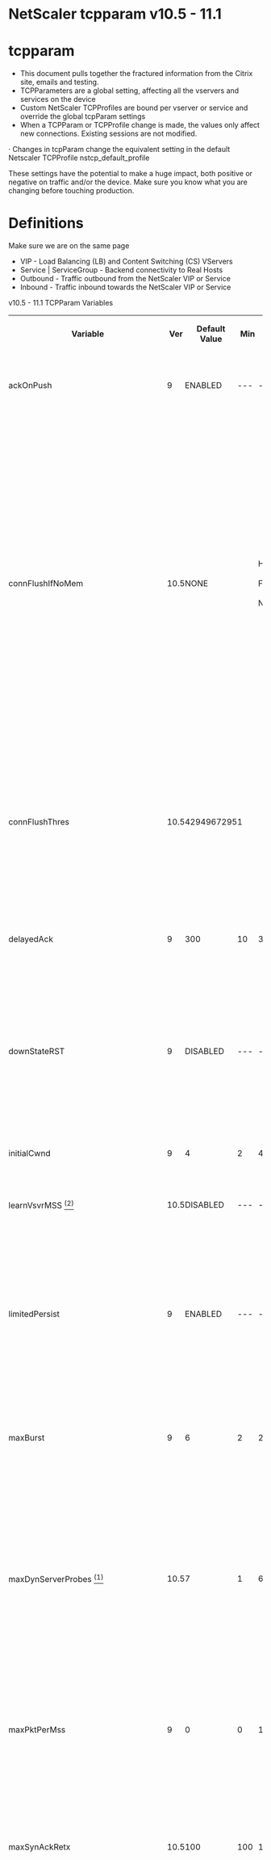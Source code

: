NetScaler tcpparam v10.5 - 11.1
===============================

tcpparam
========

*   This document pulls together the fractured information from the Citrix site, emails and testing.
*   TCPParameters are a global setting, affecting all the vservers and services on the device
*   Custom NetScaler TCPProfiles are bound per vserver or service and override the global tcpParam settings
*   When a TCPParam or TCPProfile change is made, the values only affect new connections. Existing sessions are not modified.

· Changes in tcpParam change the equivalent setting in the default Netscaler TCPProfile nstcp\_default\_profile  

These settings have the potential to make a huge impact, both positive or negative on traffic and/or the device. Make sure you know what you are changing before touching production.

Definitions
===========

Make sure we are on the same page

*   VIP - Load Balancing (LB) and Content Switching (CS) VServers
*   Service | ServiceGroup - Backend connectivity to Real Hosts
*   Outbound - Traffic outbound from the NetScaler VIP or Service
*   Inbound - Traffic inbound towards the NetScaler VIP or Service 

v10.5 - 11.1 TCPParam Variables


<table cellpadding="0" cellspacing="2">
	<tr>
		<td style="border: none; padding: 0in"><p align="center"><b>Variable</b></p>
		</td>
		<td style="border: none; padding: 0in"><p class="msonormal" align="center">
			<b>Ver</b></p>
		</td>
		<td style="border: none; padding: 0in"><p align="center"><b>Default
			Value</b></p>
		</td>
		<td style="border: none; padding: 0in"><p align="center"><b>Min</b></p>
		</td>
		<td style="border: none; padding: 0in"><p align="center"><b>Max</b></p>
		</td>
		<td style="border: none; padding: 0in"><p align="center"><b>Suggested</b></p>
		</td>
		<td style="border: none; padding: 0in"><p align="center"><b>Description</b></p>
		</td>
	</tr>
	<tr>
		<td style="border: none; padding: 0in"><p>ackOnPush</p>
		</td>
		<td style="border: none; padding: 0in"><p class="msonormal">9</p>
		</td>
		<td style="border: none; padding: 0in"><p>ENABLED</p>
		</td>
		<td style="border: none; padding: 0in"><p>---</p>
		</td>
		<td style="border: none; padding: 0in"><p>---</p>
		</td>
		<td style="border: none; padding: 0in"><p>ENABLED</p>
		</td>
		<td style="border: none; padding: 0in"><p>Send immediate positive
			acknowledgement (ACK) on receipt of TCP packets when doing Web 2.0
			PUSH.</p>
		</td>
	</tr>
	<tr>
		<td style="border: none; padding: 0in"><p>connFlushIfNoMem</p>
		</td>
		<td style="border: none; padding: 0in"><p class="msonormal">10.5</p>
		</td>
		<td style="border: none; padding: 0in"><p class="msonormal">NONE</p>
		</td>
		<td style="border: none; padding: 0in"><p class="msonormal">&nbsp;</p>
		</td>
		<td style="border: none; padding: 0in"><p style="margin-bottom: 0.2in">
			HALF_CLOSED_AND_IDLE</p>
			<p style="margin-bottom: 0.2in">FIFO</p>
			<p>NONE</p>
		</td>
		<td style="border: none; padding: 0in"><p style="margin-bottom: 0.2in">
			NONE</p>
			<p>&nbsp;</p>
		</td>
		<td style="border: none; padding: 0in"><p>Flush an existing
			connection if no memory can be obtained for new
			connection.<br/>
HALF_CLOSED_AND_IDLE: Flush a connection that is
			closed by us but not by peer, or failing that, a connection that
			is past configured idle time. New connection fails if no such
			connection can be found.<br/>
FIFO: If no half-closed or idle
			connection can be found, flush the oldest non-management
			connection, even if it is active. New connection fails if the
			oldest few connections are management connections.<br/>
Note: If
			you enable this setting, you should also consider lowering the
			zombie timeout and half-close timeout, while setting the NetScaler
			timeout.<br/>
See Also: connFlushThres argument below.</p>
		</td>
	</tr>
	<tr>
		<td style="border: none; padding: 0in"><p class="msonormal">connFlushThres</p>
		</td>
		<td style="border: none; padding: 0in"><p class="msonormal">10.5</p>
		</td>
		<td style="border: none; padding: 0in"><p class="msonormal">4294967295</p>
		</td>
		<td style="border: none; padding: 0in"><p class="msonormal">1</p>
		</td>
		<td style="border: none; padding: 0in"><p class="msonormal">&nbsp;</p>
		</td>
		<td style="border: none; padding: 0in"><p class="msonormal">&nbsp;</p>
		</td>
		<td style="border: none; padding: 0in"><p>Flush an existing
			connection (as configured through -connFlushIfNoMem FIFO) if the
			system has more than specified number of connections, and a new
			connection is to be established. Note: This value may be rounded
			down to be a whole multiple of the number of packet engines
			running.</p>
		</td>
	</tr>
	<tr>
		<td style="border: none; padding: 0in"><p>delayedAck</p>
		</td>
		<td style="border: none; padding: 0in"><p class="msonormal">9</p>
		</td>
		<td style="border: none; padding: 0in"><p>300</p>
		</td>
		<td style="border: none; padding: 0in"><p>10</p>
		</td>
		<td style="border: none; padding: 0in"><p>300</p>
		</td>
		<td style="border: none; padding: 0in"><p>50</p>
		</td>
		<td style="border: none; padding: 0in"><p>The time-out for TCP
			delayed ACK, in milliseconds. delayedAck sets how long NS waits
			for 2nd packet before acknowledging the first TCP segment</p>
		</td>
	</tr>
	<tr>
		<td style="border: none; padding: 0in"><p>downStateRST</p>
		</td>
		<td style="border: none; padding: 0in"><p class="msonormal">9</p>
		</td>
		<td style="border: none; padding: 0in"><p>DISABLED</p>
		</td>
		<td style="border: none; padding: 0in"><p>---</p>
		</td>
		<td style="border: none; padding: 0in"><p>---</p>
		</td>
		<td style="border: none; padding: 0in"><p>ENABLED</p>
		</td>
		<td style="border: none; padding: 0in"><p>By default, a vServer
			that is in a DOWN state would simply drop any incoming SYN packet.
			When ENABLED, the NetScaler sends a RST instead. By not sending a
			RST, the client has to send multiple syns, timing out between each
			syn. Sending a RST tells the other end that the port is down.</p>
		</td>
	</tr>
	<tr>
		<td style="border: none; padding: 0in"><p>initialCwnd</p>
		</td>
		<td style="border: none; padding: 0in"><p class="msonormal">9</p>
		</td>
		<td style="border: none; padding: 0in"><p>4</p>
		</td>
		<td style="border: none; padding: 0in"><p>2</p>
		</td>
		<td style="border: none; padding: 0in"><p>44</p>
		</td>
		<td style="border: none; padding: 0in"><p>6</p>
		</td>
		<td style="border: none; padding: 0in"><p>The initial maximum upper
			limit on the number of TCP packets that can be outstanding on the
			TCP link to the server.</p>
		</td>
	</tr>
	<tr>
		<td style="border: none; padding: 0in"><p>learnVsvrMSS <a href="#NetScalertcpparamv10.5-11.1-NetScaler-m"><sup>(2)</sup></a></p>
		</td>
		<td style="border: none; padding: 0in"><p class="msonormal">10.5</p>
		</td>
		<td style="border: none; padding: 0in"><p>DISABLED</p>
		</td>
		<td style="border: none; padding: 0in"><p>---</p>
		</td>
		<td style="border: none; padding: 0in"><p>---</p>
		</td>
		<td style="border: none; padding: 0in"><p>DISABLED</p>
		</td>
		<td style="border: none; padding: 0in"><p>enable/disable MSS
			learning for vservers</p>
		</td>
	</tr>
	<tr>
		<td style="border: none; padding: 0in"><p>limitedPersist</p>
		</td>
		<td style="border: none; padding: 0in"><p class="msonormal">9</p>
		</td>
		<td style="border: none; padding: 0in"><p>ENABLED</p>
		</td>
		<td style="border: none; padding: 0in"><p>---</p>
		</td>
		<td style="border: none; padding: 0in"><p>---</p>
		</td>
		<td style="border: none; padding: 0in"><p>ENABLED</p>
		</td>
		<td style="border: none; padding: 0in"><p>If limitedPersist is
			disabled, then NS will continuously send persist/zero window
			probes when the peer advertises zero window and the connection
			will only be closed due to idle timeout on NS or due to RESET from
			peer.<br/>
<br/>
When enabled, NS will clean up the connection
			after 7 persist probes donât result in window opening from peer.</p>
		</td>
	</tr>
	<tr>
		<td style="border: none; padding: 0in"><p>maxBurst</p>
		</td>
		<td style="border: none; padding: 0in"><p class="msonormal">9</p>
		</td>
		<td style="border: none; padding: 0in"><p>6</p>
		</td>
		<td style="border: none; padding: 0in"><p>2</p>
		</td>
		<td style="border: none; padding: 0in"><p>255</p>
		</td>
		<td style="border: none; padding: 0in"><p>6</p>
		</td>
		<td style="border: none; padding: 0in"><p>The maximum number of TCP
			segments allowed in a burst. This pushes the traffic through the
			NetScaler faster.</p>
		</td>
	</tr>
	<tr>
		<td style="border: none; padding: 0in"><p>maxDynServerProbes <a href="#NetScalertcpparamv10.5-11.1-NetScaler-S"><sup>(1)</sup></a></p>
		</td>
		<td style="border: none; padding: 0in"><p class="msonormal">10.5</p>
		</td>
		<td style="border: none; padding: 0in"><p>7</p>
		</td>
		<td style="border: none; padding: 0in"><p>1</p>
		</td>
		<td style="border: none; padding: 0in"><p>65535</p>
		</td>
		<td style="border: none; padding: 0in"><p>7</p>
		</td>
		<td style="border: none; padding: 0in"><p class="msonormal">This is
			relevant only in case of wildcard (IP/Port is â*â)
			entities/vpn etc. where NetScaler learns the actual server-info by
			sending the probe to the backend/origin IP received from the
			client SYNâs destination IP. This knob limits the number of
			probes each Packet Engine/core on NetScaler can send in 10
			milliseconds. When this is exceeded, the incoming SYN are simply
			dropped. The client would generally retry and the connection
			should go through.</p>
		</td>
	</tr>
	<tr>
		<td style="border: none; padding: 0in"><p>maxPktPerMss</p>
		</td>
		<td style="border: none; padding: 0in"><p class="msonormal">9</p>
		</td>
		<td style="border: none; padding: 0in"><p>0</p>
		</td>
		<td style="border: none; padding: 0in"><p>0</p>
		</td>
		<td style="border: none; padding: 0in"><p>1460</p>
		</td>
		<td style="border: none; padding: 0in"><p>0</p>
		</td>
		<td style="border: none; padding: 0in"><p><font color="#ff6600">Not
			used anymore, please ignore.</font> The maximum number of TCP
			packets allowed per maximum segment size (MSS). A value of 0 means
			that no maximum is set.</p>
		</td>
	</tr>
	<tr>
		<td style="border: none; padding: 0in"><p class="msonormal">maxSynAckRetx</p>
		</td>
		<td style="border: none; padding: 0in"><p class="msonormal">10.5</p>
		</td>
		<td style="border: none; padding: 0in"><p class="msonormal">100</p>
		</td>
		<td style="border: none; padding: 0in"><p class="msonormal">100</p>
		</td>
		<td style="border: none; padding: 0in"><p class="msonormal">1048576</p>
		</td>
		<td style="border: none; padding: 0in"><p class="msonormal">100</p>
		</td>
		<td style="border: none; padding: 0in"><p class="msonormal">When
			'syncookie' is disabled in the TCP profile that is bound to the
			virtual server or service, and the number of TCP SYN+ACK
			retransmission by NetScaler for that virtual server or service
			crosses this threshold, the NetScaler appliance responds by using
			the TCP SYN-Cookie mechanism.</p>
		</td>
	</tr>
	<tr>
		<td style="border: none; padding: 0in"><p>maxSynhold &nbsp;<a href="#NetScalertcpparamv10.5-11.1-NetScaler-S"><sup>(1)</sup></a></p>
		</td>
		<td style="border: none; padding: 0in"><p class="msonormal">10.5</p>
		</td>
		<td style="border: none; padding: 0in"><p>16384</p>
		</td>
		<td style="border: none; padding: 0in"><p>256</p>
		</td>
		<td style="border: none; padding: 0in"><p>65535</p>
		</td>
		<td style="border: none; padding: 0in"><p>16384</p>
		</td>
		<td style="border: none; padding: 0in"><p>Max number of client
			(assuming each SYN is a client) to hold onto, while waiting for
			Probe to complete, per Packet Engine while probing for backend
			services. <font color="#000000">Limit the number of client
			connections (SYN) waiting for status of probe system wide. Any new
			SYN packets will be dropped.</font></p>
		</td>
	</tr>
	<tr>
		<td style="border: none; padding: 0in"><p>maxSynholdPerprobe &nbsp;<a href="#NetScalertcpparamv10.5-11.1-NetScaler-S"><sup>(1)</sup></a></p>
		</td>
		<td style="border: none; padding: 0in"><p class="msonormal">10.5</p>
		</td>
		<td style="border: none; padding: 0in"><p>128</p>
		</td>
		<td style="border: none; padding: 0in"><p>1</p>
		</td>
		<td style="border: none; padding: 0in"><p>256</p>
		</td>
		<td style="border: none; padding: 0in"><p>128</p>
		</td>
		<td style="border: none; padding: 0in"><p>Maximum number<font color="#1f497d">
			of Client/SYN to hold, that is waiting for a Single Probe/backend.
			</font><font color="#000000">Any new SYN packets will be dropped.</font></p>
		</td>
	</tr>
	<tr>
		<td style="border: none; padding: 0in"><p>maxTimeWaitConn</p>
		</td>
		<td style="border: none; padding: 0in"><p class="msonormal">10.5</p>
		</td>
		<td style="border: none; padding: 0in"><p>7000</p>
		</td>
		<td style="border: none; padding: 0in"><p>1</p>
		</td>
		<td style="border: none; padding: 0in"><p>?</p>
		</td>
		<td style="border: none; padding: 0in"><p>7000</p>
		</td>
		<td style="border: none; padding: 0in"><p class="msonormal">Maximum
			number of connections to hold in the TCP TIME_WAIT state on a
			packet engine. New connections entering TIME_WAIT state are
			proactively cleaned up. This helps when the traffic has mostly
			very short lived connections reducing Memory usage.</p>
		</td>
	</tr>
	<tr>
		<td style="border: none; padding: 0in"><p class="msonormal">minRTO</p>
		</td>
		<td style="border: none; padding: 0in"><p class="msonormal">9</p>
		</td>
		<td style="border: none; padding: 0in"><p>1,000</p>
		</td>
		<td style="border: none; padding: 0in"><p>10</p>
		</td>
		<td style="border: none; padding: 0in"><p>64,000</p>
		</td>
		<td style="border: none; padding: 0in"><p>100</p>
		</td>
		<td style="border: none; padding: 0in"><p>Minimum re-transmission
			timeout, in milliseconds, specified in 10-millisecond increments
			(value must yield a whole number if divided by 10).&nbsp;</p>
		</td>
	</tr>
	<tr>
		<td style="border: none; padding: 0in"><p class="msonormal">mptcpChecksum</p>
		</td>
		<td style="border: none; padding: 0in"><p class="msonormal">10.5</p>
		</td>
		<td style="border: none; padding: 0in"><p class="msonormal">ENABLED</p>
		</td>
		<td style="border: none; padding: 0in"><p class="msonormal">&nbsp;</p>
		</td>
		<td style="border: none; padding: 0in"><p class="msonormal">&nbsp;</p>
		</td>
		<td style="border: none; padding: 0in"><p class="msonormal">--</p>
		</td>
		<td style="border: none; padding: 0in"><p>Use MPTCP DSS checksum</p>
		</td>
	</tr>
	<tr>
		<td style="border: none; padding: 0in"><p class="msonormal">mptcpCloseMptcpSessionOnLastSFClose</p>
		</td>
		<td style="border: none; padding: 0in"><p class="msonormal">10.5</p>
		</td>
		<td style="border: none; padding: 0in"><p class="msonormal">DISABLED</p>
		</td>
		<td style="border: none; padding: 0in"><p class="msonormal">&nbsp;</p>
		</td>
		<td style="border: none; padding: 0in"><p class="msonormal">&nbsp;</p>
		</td>
		<td style="border: none; padding: 0in"><p class="msonormal">--</p>
		</td>
		<td style="border: none; padding: 0in"><p>Allow to send DATA FIN or
			FAST CLOSE on mptcp connection while sending FIN or RST on the
			last subflow.</p>
		</td>
	</tr>
	<tr>
		<td style="border: none; padding: 0in"><p class="msonormal">mptcpConCloseOnPassiveSF</p>
		</td>
		<td style="border: none; padding: 0in"><p class="msonormal">10.5</p>
		</td>
		<td style="border: none; padding: 0in"><p class="msonormal">4</p>
		</td>
		<td style="border: none; padding: 0in"><p class="msonormal">0</p>
		</td>
		<td style="border: none; padding: 0in"><p class="msonormal">4</p>
		</td>
		<td style="border: none; padding: 0in"><p class="msonormal">--</p>
		</td>
		<td style="border: none; padding: 0in"><p>Maximum number of subflow
			connections supported in pending join state per mptcp connection.</p>
		</td>
	</tr>
	<tr>
		<td style="border: none; padding: 0in"><p class="msonormal">mptcpImmediateSFCloseOnFIN</p>
		</td>
		<td style="border: none; padding: 0in"><p class="msonormal">10.5</p>
		</td>
		<td style="border: none; padding: 0in"><p class="msonormal">DISABLED</p>
		</td>
		<td style="border: none; padding: 0in"><p class="msonormal">&nbsp;</p>
		</td>
		<td style="border: none; padding: 0in"><p class="msonormal">&nbsp;</p>
		</td>
		<td style="border: none; padding: 0in"><p class="msonormal">--</p>
		</td>
		<td style="border: none; padding: 0in"><p>Allow subflows to close
			immediately on FIN before the DATA_FIN exchange is completed at
			mptcp level.</p>
		</td>
	</tr>
	<tr>
		<td style="border: none; padding: 0in"><p class="msonormal">mptcpMaxPendingSF</p>
		</td>
		<td style="border: none; padding: 0in"><p class="msonormal">10.5</p>
		</td>
		<td style="border: none; padding: 0in"><p class="msonormal">4</p>
		</td>
		<td style="border: none; padding: 0in"><p class="msonormal">0</p>
		</td>
		<td style="border: none; padding: 0in"><p class="msonormal">4</p>
		</td>
		<td style="border: none; padding: 0in"><p class="msonormal">--</p>
		</td>
		<td style="border: none; padding: 0in"><p>Maximum number of subflow
			connections supported in pending join state per mptcp connection.</p>
		</td>
	</tr>
	<tr>
		<td style="border: none; padding: 0in"><p class="msonormal">mptcpMaxSF</p>
		</td>
		<td style="border: none; padding: 0in"><p class="msonormal">10.5</p>
		</td>
		<td style="border: none; padding: 0in"><p class="msonormal">4</p>
		</td>
		<td style="border: none; padding: 0in"><p class="msonormal">2</p>
		</td>
		<td style="border: none; padding: 0in"><p class="msonormal">6</p>
		</td>
		<td style="border: none; padding: 0in"><p class="msonormal">--</p>
		</td>
		<td style="border: none; padding: 0in"><p class="msonormal">Maximum
			number of subflow connections supported in established state per
			mptcp connection.</p>
		</td>
	</tr>
	<tr>
		<td style="border: none; padding: 0in"><p class="msonormal">mptcpPendingJoinThreshold</p>
		</td>
		<td style="border: none; padding: 0in"><p class="msonormal">10.5</p>
		</td>
		<td style="border: none; padding: 0in"><p class="msonormal">0</p>
		</td>
		<td style="border: none; padding: 0in"><p class="msonormal">0</p>
		</td>
		<td style="border: none; padding: 0in"><p class="msonormal">4294967294</p>
		</td>
		<td style="border: none; padding: 0in"><p class="msonormal">--</p>
		</td>
		<td style="border: none; padding: 0in"><p>Maximum system level
			pending join connections allowed.</p>
		</td>
	</tr>
	<tr>
		<td style="border: none; padding: 0in"><p class="msonormal">mptcpRTOsToSwitchSF</p>
		</td>
		<td style="border: none; padding: 0in"><p class="msonormal">10.5</p>
		</td>
		<td style="border: none; padding: 0in"><p class="msonormal">2</p>
		</td>
		<td style="border: none; padding: 0in"><p class="msonormal">1</p>
		</td>
		<td style="border: none; padding: 0in"><p class="msonormal">6</p>
		</td>
		<td style="border: none; padding: 0in"><p class="msonormal">--</p>
		</td>
		<td style="border: none; padding: 0in"><p>Number of RTO's at
			subflow level, after which MPCTP should start using other subflow.</p>
		</td>
	</tr>
	<tr>
		<td style="border: none; padding: 0in"><p class="msonormal">mptcpSFReplaceTimeout</p>
		</td>
		<td style="border: none; padding: 0in"><p class="msonormal">10.5</p>
		</td>
		<td style="border: none; padding: 0in"><p class="msonormal">10</p>
		</td>
		<td style="border: none; padding: 0in"><p class="msonormal">&nbsp;</p>
		</td>
		<td style="border: none; padding: 0in"><p class="msonormal">31536000</p>
		</td>
		<td style="border: none; padding: 0in"><p class="msonormal">--</p>
		</td>
		<td style="border: none; padding: 0in"><p class="msonormal">The
			minimum idle time value in seconds for idle mptcp subflows after
			which the sublow is replaced by new incoming subflow if maximum
			subflow limit is reached. The priority for replacement is given to
			those subflow without any transaction</p>
		</td>
	</tr>
	<tr>
		<td style="border: none; padding: 0in"><p class="msonormal">mptcpSFtimeout</p>
		</td>
		<td style="border: none; padding: 0in"><p class="msonormal">10.5</p>
		</td>
		<td style="border: none; padding: 0in"><p class="msonormal">0</p>
		</td>
		<td style="border: none; padding: 0in"><p class="msonormal">&nbsp;</p>
		</td>
		<td style="border: none; padding: 0in"><p class="msonormal">31536000</p>
		</td>
		<td style="border: none; padding: 0in"><p class="msonormal">--</p>
		</td>
		<td style="border: none; padding: 0in"><p>The timeout value in
			seconds for idle mptcp subflows. If this timeout is not set, idle
			subflows are cleared after cltTimeout of vserver</p>
		</td>
	</tr>
	<tr>
		<td style="border: none; padding: 0in"><p class="msonormal">mptcpUseBackupOnDSS</p>
		</td>
		<td style="border: none; padding: 0in"><p class="msonormal">10.5</p>
		</td>
		<td style="border: none; padding: 0in"><p class="msonormal">DISABLED</p>
		</td>
		<td style="border: none; padding: 0in"><p class="msonormal">&nbsp;</p>
		</td>
		<td style="border: none; padding: 0in"><p class="msonormal">&nbsp;</p>
		</td>
		<td style="border: none; padding: 0in"><p class="msonormal">--</p>
		</td>
		<td style="border: none; padding: 0in"><p class="msonormal">When
			enabled, if NS receives a DSS on a backup subflow, NS will start
			using that subflow to send data. And if disabled, NS will continue
			to transmit on current chosen subflow. In case there is some error
			on a subflow (like RTO's/RST etc.) then NS can choose a backup
			subflow irrespective of this tunable.</p>
		</td>
	</tr>
	<tr>
		<td style="border: none; padding: 0in"><p>mssLearnDelay&nbsp;<a href="#NetScalertcpparamv10.5-11.1-NetScaler-m"><sup>(2)</sup></a></p>
		</td>
		<td style="border: none; padding: 0in"><p class="msonormal">10.5</p>
		</td>
		<td style="border: none; padding: 0in"><p>360000</p>
		</td>
		<td style="border: none; padding: 0in"><p>1</p>
		</td>
		<td style="border: none; padding: 0in"><p>1048576</p>
		</td>
		<td style="border: none; padding: 0in"><p>360000</p>
		</td>
		<td style="border: none; padding: 0in"><p>Vserver MSS learning
			delay</p>
		</td>
	</tr>
	<tr>
		<td style="border: none; padding: 0in"><p>mssLearnInterval&nbsp;<a href="#NetScalertcpparamv10.5-11.1-NetScaler-m"><sup>(2)</sup></a></p>
		</td>
		<td style="border: none; padding: 0in"><p class="msonormal">10.5</p>
		</td>
		<td style="border: none; padding: 0in"><p>18000</p>
		</td>
		<td style="border: none; padding: 0in"><p>1</p>
		</td>
		<td style="border: none; padding: 0in"><p>1048576</p>
		</td>
		<td style="border: none; padding: 0in"><p>18000</p>
		</td>
		<td style="border: none; padding: 0in"><p>Time period for which the
			backend service MSS are sampled for Vserver MSS learning</p>
		</td>
	</tr>
	<tr>
		<td style="border: none; padding: 0in"><p>nagle</p>
		</td>
		<td style="border: none; padding: 0in"><p class="msonormal">9</p>
		</td>
		<td style="border: none; padding: 0in"><p>DISABLED</p>
		</td>
		<td style="border: none; padding: 0in"><p>---</p>
		</td>
		<td style="border: none; padding: 0in"><p>---</p>
		</td>
		<td style="border: none; padding: 0in"><p>DISABLED</p>
		</td>
		<td style="border: none; padding: 0in"><p>Enable or disable the
			Nagle algorithm on TCP connections.</p>
		</td>
	</tr>
	<tr>
		<td style="border: none; padding: 0in"><p>oooQSize</p>
		</td>
		<td style="border: none; padding: 0in"><p class="msonormal">9</p>
		</td>
		<td style="border: none; padding: 0in"><p>64</p>
		</td>
		<td style="border: none; padding: 0in"><p>0</p>
		</td>
		<td style="border: none; padding: 0in"><p>65535</p>
		</td>
		<td style="border: none; padding: 0in"><p>64</p>
		</td>
		<td style="border: none; padding: 0in"><p>The maximum size of
			out-of-order packets queue. A value of 0 means infinite</p>
		</td>
	</tr>
	<tr>
		<td style="border: none; padding: 0in"><p>pktPerRetx</p>
		</td>
		<td style="border: none; padding: 0in"><p class="msonormal">9</p>
		</td>
		<td style="border: none; padding: 0in"><p>1</p>
		</td>
		<td style="border: none; padding: 0in"><p>1</p>
		</td>
		<td style="border: none; padding: 0in"><p>100</p>
		</td>
		<td style="border: none; padding: 0in"><p>4</p>
		</td>
		<td style="border: none; padding: 0in"><p>The maximum limit on the
			number of packets that should be re-transmitted on receiving a
			partial ACK or SACK. If there are multiple packets outstanding,
			then send up to this number at the same time.</p>
		</td>
	</tr>
	<tr>
		<td style="border: none; padding: 0in"><p>recvBuffSize</p>
		</td>
		<td style="border: none; padding: 0in"><p class="msonormal">&nbsp;11</p>
		</td>
		<td style="border: none; padding: 0in"><p>8190</p>
		</td>
		<td style="border: none; padding: 0in"><p>8190</p>
		</td>
		<td style="border: none; padding: 0in"><p>20,971,520</p>
		</td>
		<td style="border: none; padding: 0in"><p>65535</p>
		</td>
		<td style="border: none; padding: 0in"><p>TCP Receive buffer size.
			8190 is just too small for apps that cannot support Window
			Scaling. With WS enabled, you need a smaller WSVal.</p>
		</td>
	</tr>
	<tr>
		<td style="border: none; padding: 0in"><p>SACK</p>
		</td>
		<td style="border: none; padding: 0in"><p class="msonormal">9</p>
		</td>
		<td style="border: none; padding: 0in"><p>DISABLED</p>
		</td>
		<td style="border: none; padding: 0in"><p>---</p>
		</td>
		<td style="border: none; padding: 0in"><p>---</p>
		</td>
		<td style="border: none; padding: 0in"><p>ENABLED</p>
		</td>
		<td style="border: none; padding: 0in"><p>Enable or disable
			selective acknowledgement (SACK). This is a no-brainer.</p>
		</td>
	</tr>
	<tr>
		<td style="border: none; padding: 0in"><p>slowStartIncr</p>
		</td>
		<td style="border: none; padding: 0in"><p class="msonormal">9</p>
		</td>
		<td style="border: none; padding: 0in"><p>2</p>
		</td>
		<td style="border: none; padding: 0in"><p>1</p>
		</td>
		<td style="border: none; padding: 0in"><p>100</p>
		</td>
		<td style="border: none; padding: 0in"><p>4</p>
		</td>
		<td style="border: none; padding: 0in"><p>The multiplier that
			determines the rate at which slow start increases the size of the
			TCP transmission window after each acknowledgement of successful
			transmission.</p>
		</td>
	</tr>
	<tr>
		<td style="border: none; padding: 0in"><p class="msonormal">synAttackDetection</p>
		</td>
		<td style="border: none; padding: 0in"><p class="msonormal">10.5</p>
		</td>
		<td style="border: none; padding: 0in"><p class="msonormal">ENABLED</p>
		</td>
		<td style="border: none; padding: 0in"><p class="msonormal">&nbsp;</p>
		</td>
		<td style="border: none; padding: 0in"><p class="msonormal">&nbsp;</p>
		</td>
		<td style="border: none; padding: 0in"><p class="msonormal">ENABLED</p>
		</td>
		<td style="border: none; padding: 0in"><p style="margin-bottom: 0.2in">
			Detect TCP SYN packet flood and send an SNMP trap.</p>
			<p>Possible values: ENABLED, DISABLED</p>
		</td>
	</tr>
	<tr>
		<td style="border: none; padding: 0in"><p>synHoldFastGiveup &nbsp;<a href="#NetScalertcpparamv10.5-11.1-NetScaler-S"><sup>(1)</sup></a></p>
		</td>
		<td style="border: none; padding: 0in"><p class="msonormal">10.5</p>
		</td>
		<td style="border: none; padding: 0in"><p>1024</p>
		</td>
		<td style="border: none; padding: 0in"><p>256</p>
		</td>
		<td style="border: none; padding: 0in"><p>65535</p>
		</td>
		<td style="border: none; padding: 0in"><p>1024</p>
		</td>
		<td style="border: none; padding: 0in"><p>Max threshold after which
			NetScaler reduces the number of <font color="#1f497d">retransmission/retry
			of TCP SYN</font> for server probes from 7 to 3.</p>
		</td>
	</tr>
	<tr>
		<td style="border: none; padding: 0in"><p class="msonormal">tcpFastOpenCookieTimeout</p>
		</td>
		<td style="border: none; padding: 0in"><p class="msonormal">11.1</p>
		</td>
		<td style="border: none; padding: 0in"><p class="msonormal">0</p>
		</td>
		<td style="border: none; padding: 0in"><p class="msonormal"><font color="#666666">0</font></p>
		</td>
		<td style="border: none; padding: 0in"><p class="msonormal"><font color="#666666">31536000</font></p>
		</td>
		<td style="border: none; padding: 0in"><p class="msonormal">0</p>
		</td>
		<td style="border: none; padding: 0in"><p class="msonormal">Used
			with <a href="/display/NS/NetScaler+tcpprofile+v10.5+-+11.1#NetScalertcpprofilev10.5-11.1-NetScaler-tcpfastopen">tcpfastopen</a>
			tcpprofile argument. <font color="#666666">Timeout in seconds
			after which a new TFO Key is computed for generating TFO Cookie.
			If zero, the same key is used always. If timeout is less than
			120seconds, NS defaults to 120seconds timeout.</font></p>
		</td>
	</tr>
	<tr>
		<td style="border: none; padding: 0in"><p class="msonormal">TcpMaxRetries</p>
		</td>
		<td style="border: none; padding: 0in"><p class="msonormal">10.5</p>
		</td>
		<td style="border: none; padding: 0in"><p class="msonormal">&nbsp;7</p>
		</td>
		<td style="border: none; padding: 0in"><p class="msonormal">&nbsp;1</p>
		</td>
		<td style="border: none; padding: 0in"><p class="msonormal">&nbsp;7</p>
		</td>
		<td style="border: none; padding: 0in"><p class="msonormal">7</p>
		</td>
		<td style="border: none; padding: 0in"><p class="msonormal">Number
			of RTO's after which a connection should be freed.</p>
		</td>
	</tr>
	<tr>
		<td style="border: none; padding: 0in"><p>WS</p>
		</td>
		<td style="border: none; padding: 0in"><p class="msonormal">9</p>
		</td>
		<td style="border: none; padding: 0in"><p>DISABLED</p>
		</td>
		<td style="border: none; padding: 0in"><p>---</p>
		</td>
		<td style="border: none; padding: 0in"><p>---</p>
		</td>
		<td style="border: none; padding: 0in"><p>ENABLED</p>
		</td>
		<td style="border: none; padding: 0in"><p>Enable or disable window
			scaling.&nbsp; If Disabled, Window Scaling is disabled for both
			sides of the conversation</p>
		</td>
	</tr>
	<tr>
		<td style="border: none; padding: 0in"><p>WSVal</p>
		</td>
		<td style="border: none; padding: 0in"><p class="msonormal">9</p>
		</td>
		<td style="border: none; padding: 0in"><p>4</p>
		</td>
		<td style="border: none; padding: 0in"><p>0</p>
		</td>
		<td style="border: none; padding: 0in"><p>8</p>
		</td>
		<td style="border: none; padding: 0in"><p>3</p>
		</td>
		<td style="border: none; padding: 0in"><p>The Scale Factor used to
			calculate the tcp window size. <a href="/pages/viewpage.action%3FpageId=100631907">Use
			this number to find the Scale Multiplier Value</a>. A value of 3
			is fine with a recvBuffSize that is &gt; 32768.</p>
		</td>
	</tr>
</table>


[(1)](#NetScalertcpparamv10.5-11.1-NetScaler-S)SynHold serves in case of wildcard configuration i.e. when the IP or Port or Both are defined as "\*"  and including VPN cases. In these cases, NetScaler will Probe (TCP 3-Way handshake) for the existence of the actual backend, based on the destination IP received from the client, and when the Probe is successful, will create an internal server for this destination and process the client.

 (2) When enabled, MSS learning is used to propagate the MSS of the most used services to the corresponding LB/CS vserver. many cases, not all the bound services are used evenly and hence the algorithm looks for the number of connections landing to particular service. The algorithm tracks the Load balancing decisions after every mssLearnDelay seconds for mssLearnInterval seconds and determines the mss for the vserver based on the LB decisions during this mssLearnInterval. this will repeat again after mssLearnDelay seconds. for example if mssLearnDelay is set to 55 minutes and mssLearnInterval set to 5 minutes, NS will monitor the LB decisions for these 5 minutes after every 55 minutes to determine the MSS for the vserver.

TCPParam NSCLI Commands

All arguments are specified to prevent changes with future software upgrades. 

**Show all current values**

sh ns tcpparam -format old -level verbose

**or**

sh ns tcpparam -level verbose

**Set all values to default**

set ns tcpParam -ackOnPush ENABLED -delayedAck 300 -downStateRST DISABLED -initialCwnd 4 -learnVsvrMSS DISABLED -limitedPersist ENABLED -maxBurst 6 -maxDynServerProbes 7 -maxPktPerMss 0 -maxSynhold 16384 -maxSynholdPerprobe 128 -maxTimeWaitConn 7000 -minRTO 1000 -mssLearnDelay 360000 -mssLearnInterval 18000 -nagle DISABLED -oooQSize 64 -pktPerRetx 1 -recvBuffSize 8190  -SACK DISABLED -slowStartIncr 2 -synHoldFastGiveup 1024 -WS Disabled -WSVal 4

**Set FDC tcpParam**

**V10.5 & V11**

set ns tcpParam -ackOnPush ENABLED -delayedAck 50 \-downStateRST ENABLED \-initialCwnd 6 -learnVsvrMSS DISABLED -limitedPersist ENABLED -maxBurst 6 -maxDynServerProbes 7 -maxPktPerMss 0 -maxSynhold 16384 -maxSynholdPerprobe 128 -maxTimeWaitConn 7000 -minRTO 100 \-mssLearnDelay 360000 -mssLearnInterval 18000 -nagle DISABLED -oooQSize 64 -pktPerRetx 4 -recvBuffSize 65535 -SACK ENABLED -slowStartIncr 4 -synHoldFastGiveup 1024 -WS ENABLED -WSVal 3

**Set a specific value**

set ns tcpParam -WS enabled
